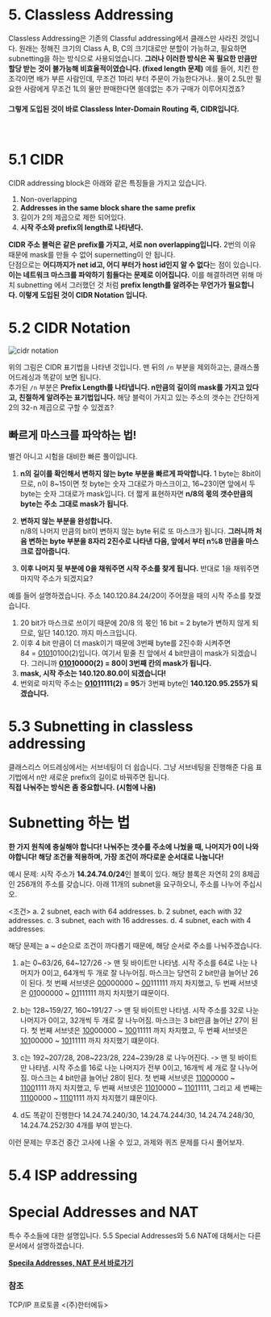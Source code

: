 # 5. Classless Addressing

Classless Addressing은 기존의 Classful addressing에서 클래스만 사라진 것입니다. 원래는 정해진 크기의 Class A, B, C의 크기대로만 분할이 가능하고, 필요하면 subnetting을 하는 방식으로 사용되었습니다. **그러나 이러한 방식은 꼭 필요한 만큼만 할당 받는 것이 불가능해 비효율적이였습니다. (fixed length 문제)** 예를 들어, 치킨 한 조각이면 배가 부른 사람인데, 무조건 1마리 부터 주문이 가능한다거나.. 물이 2.5L만 필요한 사람에게 무조건 1L의 물만 판매한다면 쓸데없는 추가 구매가 이루어지겠죠?
<br/>


#### 그렇게 도입된 것이 바로 Classless Inter-Domain Routing 즉, CIDR입니다.     
<br/>

# 5.1 CIDR
CIDR addressing block은 아래와 같은 특징들을 가지고 있습니다.

1. Non-overlapping
2. **Addresses in the same block share the same prefix**
3. 길이가 2의 제곱으로 제한 되어있다.
4. **시작 주소와 prefix의 length로 나타낸다.**

**CIDR 주소 블럭은 같은 prefix를 가지고, 서로 non overlapping입니다.** 2번의 이유 때문에 mask를 만들 수 없어 supernetting이 안 됩니다.    
단점으로는 **어디까지가 net id고, 어디 부터가 host id인지 알 수 없다**는 점이 있습니다. **이는 네트워크 마스크를 파악하기 힘들다는 문제로 이어집니다.** 이를 해결하려면 위해 마치 subnetting 에서 그러했던 것 처럼 **prefix length를 알려주는 무언가가 필요합니다. 이렇게 도입된 것이 CIDR Notation 입니다.**
<br/>

# 5.2 CIDR Notation
![cidr notation](https://user-images.githubusercontent.com/71186266/168458067-615efe85-7c8e-4396-93ac-6344647a95b9.PNG)

위의 그림은 CIDR 표기법을 나타낸 것입니다. 
맨 뒤의 `/n` 부분을 제외하고는, 클래스풀 어드레싱과 똑같이 보면 됩니다.    
추가된 `/n` 부분은 **Prefix Length를 나타냅니다. n만큼의 길이의 mask를 가지고 있다고, 친절하게 알려주는 표기법입니다.** 해당 블럭이 가지고 있는 주소의 갯수는 간단하게 2의 32-n 제곱으로 구할 수 있겠죠?

## 빠르게 마스크를 파악하는 법!
별건 아니고 시험을 대비한 빠른 풀이입니다.
1. **n의 길이를 확인해서 변하지 않는 byte 부분을 빠르게 파악합니다.** 
1 byte는 8bit이므로, n이 8~15이면 첫 byte는 숫자 그대로가 마스크이고, 16~23이면 앞에서 두 byte는 숫자 그대로가 mask입니다. 더 짧게 표현하자면 **n/8의 몫의 갯수만큼의 byte는 주소 그대로 mask가 됩니다.** <br/>        
    
2. **변하지 않는 부분을 완성합니다.**    
n/8의 나머지 만큼의 bit이 변하지 않는 byte 뒤로 또 마스크가 됩니다. **그러니까 처음 변하는 byte 부분을 8자리 2진수로 나타낸 다음,  앞에서 부터 n%8 만큼을 마스크로 잡아줍니다.** <br/>


3. **이후 나머지 뒷 부분에 0을 채워주면 시작 주소를 찾게 됩니다.**
반대로 1을 채워주면 마지막 주소가 되겠지요?

예를 들어 설명하겠습니다.
주소 140.120.84.24/20이 주어졌을 때의 시작 주소를 찾겠습니다.
1. 20 bit가 마스크로 쓰이기 때문에 20/8 의 몫인 16 bit = 2 byte가 변하지 않게 되므로, 일단 140.120. 까지 마스크입니다.
2. 이후 4 bit 만큼이 더 mask이기 때문에 3번째 byte를 2진수화 시켜주면    
84 = <U>0101</U>0100(2)입니다. 여기서 밑줄 친 앞에서 4 bit만큼이 mask가 되겠습니다. 그러니까 **<U>0101</U>0000(2) = 80이 3번째 칸의 mask가 됩니다.**
3. **mask, 시작 주소는 140.120.80.0이 되겠습니다!**
4. 번외로 마지막 주소는 **<U>0101</U>1111(2) = 95**가 3번째 byte인 **140.120.95.255가 되겠습니다.**


# 5.3 Subnetting in classless addressing
클래스리스 어드레싱에서는 서브네팅이 더 쉽습니다. 그냥 서브네팅을 진행해준 다음 표기법에서 n만 새로운 prefix의 길이로 바꿔주면 됩니다. <br/>
**직접 나눠주는 방식은 좀 중요합니다. (시험에 나옴)**

# Subnetting 하는 법
**한 가지 원칙에 충실해야 합니다! 나눠주는 갯수를 주소에 나눴을 때, 나머지가 0이 나와야합니다! 해당 조건을 적용하며, 가장 조건이 까다로운 순서대로 나눕니다!**

예시 문제: 시작 주소가 **14.24.74.0/24**인 블록이 있다. 해당 블록은 자연히 2의 8제곱인 256개의 주소를 갖습니다. 아래 11개의 subnet을 요구하오니, 주소를 나누어 주십시오.

<조건>
a. 2 subnet, each with 64 addresses.
b. 2 subnet, each with 32 addresses.
c. 3 subnet, each with 16 addresses.
d. 4 subnet, each with 4 addresses.

해당 문제는 a ~ d순으로 조건이 까다롭기 때문에, 해당 순서로 주소를 나눠주겠습니다.
1. a는 0\~63/26, 64\~127/26 -> 맨 뒷 바이트만 나타냄. 시작 주소를 64로 나눈 나머지가 0이고, 64개씩 두 개로 잘 나누어짐. 마스크는 당연히 2 bit만큼 늘어난 26이 된다. 첫 번째 서브넷은 <U>00</U>000000 \~ <U>00</U>111111 까지 차지했고, 두 번째 서브넷은 <U>01</U>000000 \~ <U>01</U>111111 까지 차지했기 떄문이다. <br/>

2. b는 128\~159/27, 160\~191/27 -> 맨 뒷 바이트만 나타냄. 시작 주소를 32로 나눈 나머지가 0이고, 32개씩 두 개로 잘 나누어짐. 마스크는 3 bit만큼 늘어난 27이 된다. 첫 번째 서브넷은 <U>100</U>00000 \~ <U>100</U>11111 까지 차지했고, 두 번째 서브넷은 <U>101</U>00000 \~ <U>101</U>11111 까지 차지했기 떄문이다. <br/>

3. c는 192\~207/28, 208\~223/28, 224\~239/28 로 나누어진다. -> 맨 뒷 바이트만 나타냄. 시작 주소를 16로 나눈 나머지가 전부 0이고, 16개씩 세 개로 잘 나누어짐. 마스크는 4 bit만큼 늘어난 28이 된다. 첫 번째 서브넷은 <U>1100</U>0000 \~ <U>1100</U>1111 까지 차지했고, 두 번째 서브넷은 <U>1101</U>0000 \~ <U>1101</U>1111, 그리고 세 번째는 <U>1110</U>0000 \~ <U>1110</U>1111 까지 차지했기 떄문이다. <br/>

4. d도 똑같이 진행한다 14.24.74.240/30, 14.24.74.244/30, 14.24.74.248/30, 14.24.74.252/30 4개를 부여 받는다.

이런 문제는 무조건 중간 고사에 나올 수 있고, 과제와 퀴즈 문제를 다시 풀어보자.


# 5.4 ISP addressing

# Special Addresses and NAT
특수 주소들에 대한 설명입니다. 5.5 Special Addresses와 5.6 NAT에 대해서는 다른 문서에서 설명하겠습니다. 

**[Specila Addresses, NAT 문서 바로가기](https://github.com/binary-ho/TIL-public/blob/main/3%ED%95%99%EB%85%84%201%ED%95%99%EA%B8%B0/Computer%20Network/Special%20Addresses%20and%20NAT.md)**

### 참조
TCP/IP 프로토콜 <(주)한터에듀>
